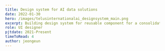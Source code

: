```yaml
---
title: Design system for AI data solutions
date: 2022-01-30
hero: /images/telusinternationalai_designsystem_main.png
excerpt: Building design system for reusable component for a consolidated product across different platforms in AI data solutions.
role: UI designer
pjtdate: 2021-Present
timeToRead: 4
author: jeongeun
---
```


<!-- ### Problems and goals
As a part of company has acquired



### Common UI library in Figma
 ![design system collections](/images/telusinternationalai_designsystem_collections.png)
The solution was to provide an accessible mobile application which diverts some of the orders by the users from the phone queues. The app was iteratively designed for the visually -->